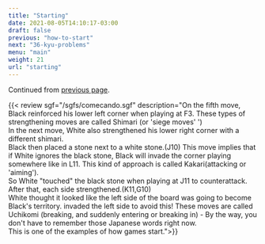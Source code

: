 ```yaml
---
title: "Starting"
date: 2021-08-05T14:10:17-03:00
draft: false
previous: "how-to-start"
next: "36-kyu-problems"
menu: "main"
weight: 21
url: "starting"
---
```


Continued from [previous page](/how-to-start).


{{< review sgf="/sgfs/comecando.sgf" description="On the fifth move, Black reinforced his lower left corner when playing at F3. These types of strengthening moves are called Shimari (or 'siege moves' ')<br />In the next move, White also strengthened his lower right corner with a different shimari.<br />Black then placed a stone next to a white stone.(J10) This move implies that if White ignores the black stone, Black will invade the corner playing somewhere like in L11. This kind of approach is called Kakari(attacking or 'aiming').<br />So White \"touched\" the black stone when playing at J11 to counterattack. After that, each side strengthened.(K11,G10)<br />White thought it looked like the left side of the board was going to become Black's territory. invaded the left side to avoid this! These moves are called Uchikomi (breaking, and suddenly entering or breaking in) - By the way, you don't have to remember those Japanese words right now.<br />This is one of the examples of how games start.">}}